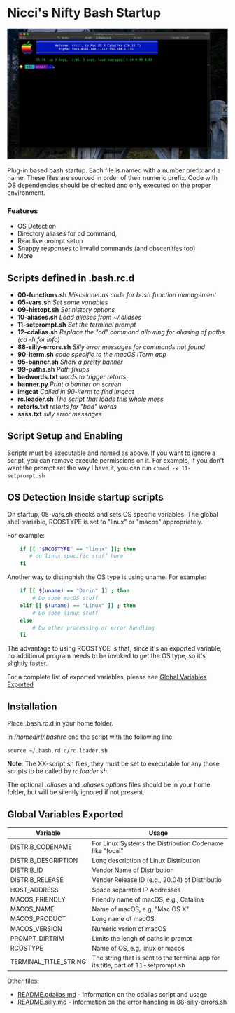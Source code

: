 # Nicci's Nifty Bash Startup
![](https://raw.githubusercontent.com/nicciniamh/bashrc/main/media/iterm-screenshot.jpg)


Plug-in based bash startup. Each file is named with a number prefix and a name. These files
are sourced in order of their numeric prefix. Code with OS dependencies should be checked and
only executed on the proper environment. 

### Features
* OS Detection
* Directory aliases for cd command,
* Reactive prompt setup
* Snappy responses to invalid commands (and obscenities too)
* More

## Scripts defined in .bash.rc.d

* **00-functions.sh**     *Miscelaneous code for bash function management*
* **05-vars.sh**          *Set some variables*
* **09-histopt.sh**       *Set history options*
* **10-aliases.sh**       *Load aliases from ~/.aliases*
* **11-setprompt.sh**     *Set the terminal prompt*
* **12-cdalias.sh**       *Replace the "cd" command allowing for aliasing of paths (cd -h for info)*
* **88-silly-errors.sh**  *Silly error messages for commands not found*
* **90-iterm.sh**         *code specific to the macOS iTerm app*
* **95-banner.sh**			*Show a pretty banner*
* **99-paths.sh**         *Path fixups*
* **badwords.txt**        *words to trigger retorts*
* **banner.py**           *Print a banner on screen*
* **imgcat**				   *Called in 90-iterm to find imgcat*
* **rc.loader.sh**        *The script that loads this whole mess*
* **retorts.txt**         *retorts for "bad" words*
* **sass.txt**            *silly error messages*

## Script Setup and Enabling
Scripts must be executable and named as above. If you want to ignore a script, you can remove execute permissions on it. For example, if you don't want the prompt set the way I have it, you can run ```chmod -x 11-setprompt.sh```

## OS Detection Inside startup scripts
On startup, 05-vars.sh checks and sets OS specific variables. The global shell variable, RCOSTYPE is set to "linux" or "macos" appropriately. 

For example:

```bash
	if [[ "$RCOSTYPE" == "linux" ]]; then
	   # do linux specific stuff here
	fi
```
	
Another way to distinghish the OS type is using uname. For example:

```bash
	if [[ $(uname) == "Darin" ]] ; then
		# Do some macOS stuff
	elif [[ $(uname) == "Linux" ]] ; then
		# Do some linux stuff
	else
		# Do other processing or error handling
	fi
```

The advantage to using RCOSTYOE is that, since it's an exported variable, no additional program needs to be invoked to get the OS type, so it's slightly faster. 

For a complete list of exported variables, please see [Global Variables Exported](#Global-Variables-Exported)

## Installation

Place .bash.rc.d in your home folder. 

in *[homedir]/.bashrc* end the script with the following line: 

    source ~/.bash.rd.c/rc.loader.sh

**Note**: The XX-script.sh files, they must be set to executable for any those scripts to be called by *rc.loader.sh*.

The optional *.aliases* and *.aliases.options* files should be in your home folder, but will be silently ignored if not present. 

## Global Variables Exported
| Variable              |Usage|
|-----------------------|---|
| DISTRIB_CODENAME      |For Linux Systems the Distribution Codename like "focal"|
| DISTRIB_DESCRIPTION   |Long description of Linux Distribution   |
| DISTRIB_ID            |Vendor Name of Distribution   |
| DISTRIB_RELEASE       |Vender Release ID (e.g., 20.04) of Distributio  |
| HOST_ADDRESS          |Space separated IP Addresses |
| MACOS_FRIENDLY        |Friendly name of macOS, e.g., Catalina   |
| MACOS_NAME            |Name of macOS, e.g, "Mac OS X"   |
| MACOS_PRODUCT         |Long name of macOS   |
| MACOS_VERSION         |Numeric verion of macOS |
| PROMPT_DIRTRIM        |Limits the lengh of paths in prompt |
| RCOSTYPE              |Name of OS, e.g, linux or macos   |
| TERMINAL_TITLE_STRING |The string that is sent to the terminal app for its title, part of 11-setprompt.sh |

Other files:

- [README.cdalias.md](https://github.com/nicciniamh/bashrc/blob/main/README.cdalias.md) - information on the cdalias script and usage
- [README.silly.md](https://github.com/nicciniamh/bashrc/blob/main/README.silly.md) - information on the error handling in 88-silly-errors.sh